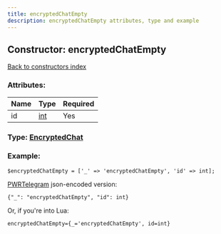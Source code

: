 ```yaml
---
title: encryptedChatEmpty
description: encryptedChatEmpty attributes, type and example
---
```

## Constructor: encryptedChatEmpty  
[Back to constructors index](index.md)



### Attributes:

| Name     |    Type       | Required |
|----------|---------------|----------|
|id|[int](../types/int.md) | Yes|



### Type: [EncryptedChat](../types/EncryptedChat.md)


### Example:

```
$encryptedChatEmpty = ['_' => 'encryptedChatEmpty', 'id' => int];
```  

[PWRTelegram](https://pwrtelegram.xyz) json-encoded version:

```
{"_": "encryptedChatEmpty", "id": int}
```


Or, if you're into Lua:  


```
encryptedChatEmpty={_='encryptedChatEmpty', id=int}

```


